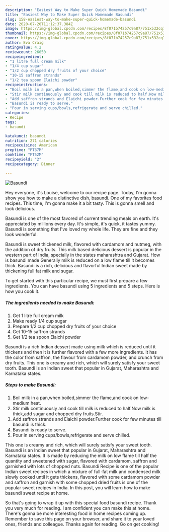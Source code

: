 ```yaml
---
description: "Easiest Way to Make Super Quick Homemade Basundi"
title: "Easiest Way to Make Super Quick Homemade Basundi"
slug: 158-easiest-way-to-make-super-quick-homemade-basundi
date: 2020-07-20T11:12:37.384Z
image: https://img-global.cpcdn.com/recipes/8f071b74257c9a87/751x532cq70/basundi-recipe-main-photo.jpg
thumbnail: https://img-global.cpcdn.com/recipes/8f071b74257c9a87/751x532cq70/basundi-recipe-main-photo.jpg
cover: https://img-global.cpcdn.com/recipes/8f071b74257c9a87/751x532cq70/basundi-recipe-main-photo.jpg
author: Eva Craig
ratingvalue: 4.2
reviewcount: 26050
recipeingredient:
- "1 litre full cream milk"
- "1/4 cup sugar"
- "1/2 cup chopped dry fruits of your choice"
- "10-15 saffron strands"
- "1/2 tea spoon Elaichi powder"
recipeinstructions:
- "Boil milk in a pan,when boiled,simmer the flame,and cook on low-medium heat."
- "Stir milk continuously and cook till milk is reduced to half.Now milk is thick,add sugar and chopped dry fruits.Stir."
- "Add saffron strands and Elaichi powder.Further cook for few minutes till basundi is thick."
- "Basundi is ready to serve."
- "Pour in serving cups/bowls,refrigerate and serve chilled."
categories:
- Recipe
tags:
- basundi

katakunci: basundi 
nutrition: 271 calories
recipecuisine: American
preptime: "PT37M"
cooktime: "PT52M"
recipeyield: "2"
recipecategory: Dinner

---
```



![Basundi](https://img-global.cpcdn.com/recipes/8f071b74257c9a87/751x532cq70/basundi-recipe-main-photo.jpg)

Hey everyone, it's Louise, welcome to our recipe page. Today, I'm gonna show you how to make a distinctive dish, basundi. One of my favorites food recipes. This time, I'm gonna make it a bit tasty. This is gonna smell and look delicious.

Basundi is one of the most favored of current trending meals on earth. It's appreciated by millions every day. It's simple, it's quick, it tastes yummy. Basundi is something that I've loved my whole life. They are fine and they look wonderful.

Basundi is sweet thickened milk, flavored with cardamom and nutmeg, with the addition of dry fruits. This milk based delicious dessert is popular in the western part of India, specially in the states maharashtra and Gujarat. How is basundi made Generally milk is reduced on a low flame till it becomes thick. Basundi is a rich, delicious and flavorful Indian sweet made by thickening full fat milk and sugar.


To get started with this particular recipe, we must first prepare a few ingredients. You can have basundi using 5 ingredients and 5 steps. Here is how you cook it.

<!--inarticleads1-->

##### The ingredients needed to make Basundi:

1. Get 1 litre full cream milk
1. Make ready 1/4 cup sugar
1. Prepare 1/2 cup chopped dry fruits of your choice
1. Get 10-15 saffron strands
1. Get 1/2 tea spoon Elaichi powder


Basundi is a rich Indian dessert made using milk which is reduced until it thickens and then it is further flavored with a few more ingredients. It has the color from saffron, the flavour from cardamom powder, and crunch from dry fruits. This one is creamy and rich, which will surely satisfy your sweet tooth. Basundi is an Indian sweet that popular in Gujarat, Maharashtra and Karnataka states. 

<!--inarticleads2-->

##### Steps to make Basundi:

1. Boil milk in a pan,when boiled,simmer the flame,and cook on low-medium heat.
1. Stir milk continuously and cook till milk is reduced to half.Now milk is thick,add sugar and chopped dry fruits.Stir.
1. Add saffron strands and Elaichi powder.Further cook for few minutes till basundi is thick.
1. Basundi is ready to serve.
1. Pour in serving cups/bowls,refrigerate and serve chilled.


This one is creamy and rich, which will surely satisfy your sweet tooth. Basundi is an Indian sweet that popular in Gujarat, Maharashtra and Karnataka states. It is made by reducing the milk on low flame till half the quantity and sweetened with sugar, flavored with cardamom, saffron and garnished with lots of chopped nuts. Basundi Recipe is one of the popular Indian sweet recipes in which a mixture of full-fat milk and condensed milk slowly cooked until it gets thickens, flavored with some cardamom powder and saffron and garnish with some chopped dried fruits is one of the popular sweet recipes in India. In this post, you will learn how to make basundi sweet recipe at home. 

So that's going to wrap it up with this special food basundi recipe. Thank you very much for reading. I am confident you can make this at home. There's gonna be more interesting food in home recipes coming up. Remember to save this page on your browser, and share it to your loved ones, friends and colleague. Thanks again for reading. Go on get cooking!
